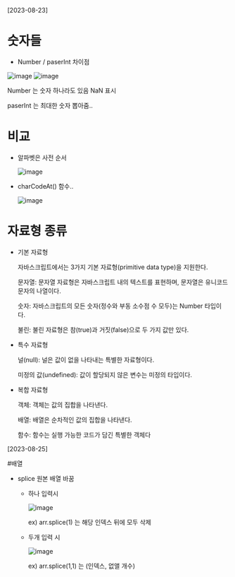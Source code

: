 [2023-08-23]
# 숫자들
  - Number / paserInt 차이점
 
   ![image](https://github.com/oidolee/study/assets/85022962/9938e9ea-4fce-4868-9591-68510c85db74)
   ![image](https://github.com/oidolee/study/assets/85022962/96f21578-3b61-48a5-86e1-60380f39a504)

Number 는 숫자 하나라도 있음 NaN 표시

paserInt 는 최대한 숫자 뽑아줌..

# 비교
  - 알파벳은 사전 순서
 
     ![image](https://github.com/oidolee/study/assets/85022962/c35dc2cf-1f92-49d7-80d3-b68e3738265d)
   
   - charCodeAt() 함수..
   
     ![image](https://github.com/oidolee/study/assets/85022962/41452834-a104-4dc4-9f35-f855467f6de7)

# 자료형 종류
  - 기본 자료형

      자바스크립트에서는 3가지 기본 자료형(primitive data type)을 지원한다.
    
      문자열: 문자열 자료형은 자바스크립트 내의 텍스트를 표현하며, 문자열은 유니코드 문자의 나열이다.
    
      숫자: 자바스크립트의 모든 숫자(정수와 부동 소수점 수 모두)는 Number 타입이다.
    
      불린: 불린 자료형은 참(true)과 거짓(false)으로 두 가지 값만 있다.

   - 특수 자료형

       널(null): 널은 값이 없을 나타내는 특별한 자료형이다.
     
       미정의 값(undefined): 값이 할당되지 않은 변수는 미정의 타입이다.
     

   - 복합 자료형
  
      객체: 객체는 값의 집합을 나타낸다.
     
      배열: 배열은 순차적인 값의 집합을 나타낸다.
     
      함수: 함수는 실행 가능한 코드가 담긴 특별한 객체다

[2023-08-25]

#배열
  - splice 원본 배열 바꿈
    - 하나 입력시
      
      ![image](https://github.com/oidolee/study/assets/85022962/fb324922-003d-40bc-b125-a9ac471702b5)
      
      ex) arr.splice(1) 는 해당 인덱스 뒤에 모두 삭제
    - 두개 입력 시
   
      ![image](https://github.com/oidolee/study/assets/85022962/3f1d8e2f-57be-44d6-83a9-e41c6676296a)

      ex) arr.splice(1,1) 는  (인덱스, 없앨 개수)


